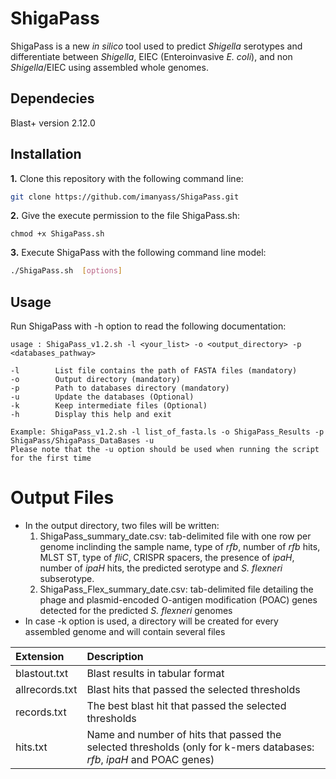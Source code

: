 # ShigaPass 

ShigaPass is a new *in silico* tool used to predict *Shigella* serotypes and differentiate between *Shigella*, EIEC (Enteroinvasive *E. coli*), and non *Shigella*/EIEC using assembled whole genomes.

## Dependecies
Blast+ version 2.12.0
## Installation
**1.** Clone this repository with the following command line:
```sh
git clone https://github.com/imanyass/ShigaPass.git
```
**2.** Give the execute permission to the file ShigaPass.sh:
```
chmod +x ShigaPass.sh
```
**3.** Execute ShigaPass  with the following command line model:
```sh
./ShigaPass.sh  [options]
```
## Usage 
Run ShigaPass with -h option to read the following documentation:
````
usage : ShigaPass_v1.2.sh -l <your_list> -o <output_directory> -p <databases_pathway>

-l        List file contains the path of FASTA files (mandatory)
-o        Output directory (mandatory)
-p        Path to databases directory (mandatory)
-u        Update the databases (Optional)
-k        Keep intermediate files (Optional)
-h        Display this help and exit

Example: ShigaPass_v1.2.sh -l list_of_fasta.ls -o ShigaPass_Results -p ShigaPass/ShigaPass_DataBases -u
Please note that the -u option should be used when running the script for the first time
````

# Output Files
* In the output directory, two files will be written:
  1. ShigaPass_summary_date.csv: tab-delimited file with one row per genome inclinding the sample name, type of *rfb*, number of *rfb* hits, MLST ST, type of *fliC*, CRISPR spacers, the presence of *ipaH*, number of *ipaH* hits, the predicted serotype and *S. flexneri* subserotype.
  2. ShigaPass_Flex_summary_date.csv: tab-delimited file detailing the phage and plasmid-encoded O-antigen modification (POAC) genes detected for the predicted *S. flexneri* genomes
 * In case -k option is used, a directory will be created for every assembled genome and will contain several files
 
| Extension       | Description |
| :------------- |:-------------| 
|blastout.txt  |Blast results in tabular format|
|allrecords.txt     |Blast hits that passed the selected thresholds| 
|records.txt     |The best blast hit that passed the selected thresholds| 
|hits.txt     |Name and number of hits that passed the selected thresholds (only for k-mers databases: *rfb*, *ipaH* and POAC genes)| 
